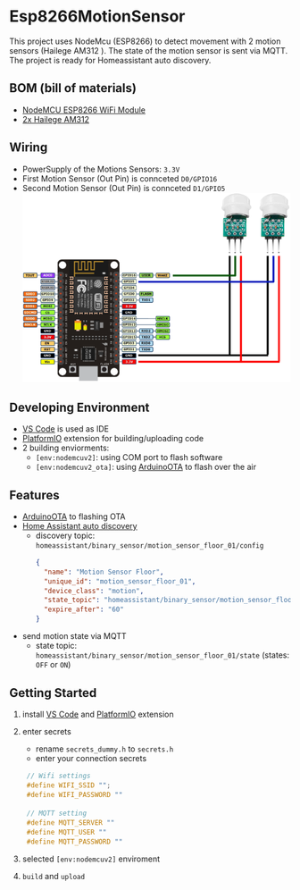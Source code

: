 # Esp8266MotionSensor

This project uses NodeMcu (ESP8266) to detect movement with 2 motion sensors (Hailege AM312 ). The state of the motion sensor is sent via MQTT. The project is ready for Homeassistant auto discovery.

## BOM (bill of materials)

- [NodeMCU ESP8266 WiFi Module](https://www.az-delivery.de/en/products/nodemcu-lolin-v3-modul-mit-esp8266)
- [2x Hailege AM312](https://www.amazon.de/Hailege-Pyroelectric-Sensor-Infrared-Detector/dp/B08C5572W4/ref=sr_1_5?__mk_de_DE=%C3%85M%C3%85%C5%BD%C3%95%C3%91&keywords=motion+sensor+infrared&sr=8-5)

## Wiring
- PowerSupply of the Motions Sensors: `3.3V`
- First Motion Sensor (Out Pin) is connceted  `D0/GPIO16`
- Second Motion Sensor (Out Pin) is connceted  `D1/GPIO5`
![wiring image](doc/wiring.drawio.png) 
## Developing Environment

- [VS Code](https://code.visualstudio.com/) is used as IDE
- [PlatformIO](https://marketplace.visualstudio.com/items?itemName=platformio.platformio-ide) extension for building/uploading code
- 2 building enviorments:
  - `[env:nodemcuv2]`: using COM port to flash software
  - `[env:nodemcuv2_ota]`: using [ArduinoOTA](https://github.com/JAndrassy/ArduinoOTA) to flash over the air

## Features

- [ArduinoOTA](https://github.com/JAndrassy/ArduinoOTA) to flashing OTA
- [Home Assistant auto discovery](https://www.home-assistant.io/integrations/mqtt/)
  - discovery topic: `homeassistant/binary_sensor/motion_sensor_floor_01/config`
    ```json
    {
      "name": "Motion Sensor Floor",
      "unique_id": "motion_sensor_floor_01",
      "device_class": "motion",
      "state_topic": "homeassistant/binary_sensor/motion_sensor_floor_01/state",
      "expire_after": "60"
    }
    ```
- send motion state via MQTT
  - state topic: `homeassistant/binary_sensor/motion_sensor_floor_01/state` (states: `OFF` or `ON`)

## Getting Started

1. install [VS Code](https://code.visualstudio.com/) and [PlatformIO](https://marketplace.visualstudio.com/items?itemName=platformio.platformio-ide) extension
2. enter secrets

   - rename `secrets_dummy.h` to `secrets.h`
   - enter your connection secrets

   ```c++
    // Wifi settings
    #define WIFI_SSID "";
    #define WIFI_PASSWORD ""

    // MQTT setting
    #define MQTT_SERVER ""
    #define MQTT_USER ""
    #define MQTT_PASSWORD ""
   ```

3. selected `[env:nodemcuv2]` enviroment
4. `build` and `upload`
